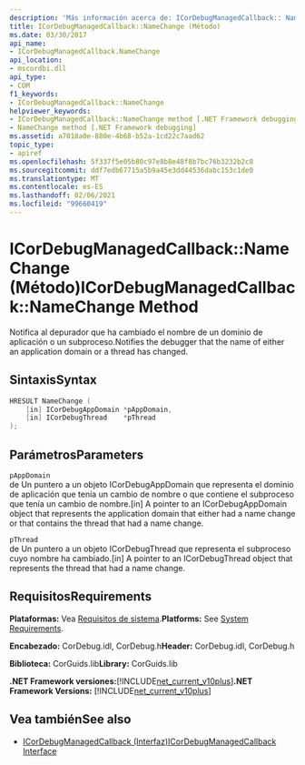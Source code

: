 ```yaml
---
description: 'Más información acerca de: ICorDebugManagedCallback:: NameChange ((método)'
title: ICorDebugManagedCallback::NameChange (Método)
ms.date: 03/30/2017
api_name:
- ICorDebugManagedCallback.NameChange
api_location:
- mscordbi.dll
api_type:
- COM
f1_keywords:
- ICorDebugManagedCallback::NameChange
helpviewer_keywords:
- ICorDebugManagedCallback::NameChange method [.NET Framework debugging]
- NameChange method [.NET Framework debugging]
ms.assetid: a7018a0e-880e-4b68-b52a-1cd22c7aad62
topic_type:
- apiref
ms.openlocfilehash: 5f337f5e05b80c97e8b8e48f8b7bc76b3232b2c8
ms.sourcegitcommit: ddf7edb67715a5b9a45e3dd44536dabc153c1de0
ms.translationtype: MT
ms.contentlocale: es-ES
ms.lasthandoff: 02/06/2021
ms.locfileid: "99660419"
---
```

# <a name="icordebugmanagedcallbacknamechange-method"></a><span data-ttu-id="df422-103">ICorDebugManagedCallback::NameChange (Método)</span><span class="sxs-lookup"><span data-stu-id="df422-103">ICorDebugManagedCallback::NameChange Method</span></span>

<span data-ttu-id="df422-104">Notifica al depurador que ha cambiado el nombre de un dominio de aplicación o un subproceso.</span><span class="sxs-lookup"><span data-stu-id="df422-104">Notifies the debugger that the name of either an application domain or a thread has changed.</span></span>  
  
## <a name="syntax"></a><span data-ttu-id="df422-105">Sintaxis</span><span class="sxs-lookup"><span data-stu-id="df422-105">Syntax</span></span>  
  
```cpp  
HRESULT NameChange (  
    [in] ICorDebugAppDomain *pAppDomain,  
    [in] ICorDebugThread    *pThread  
);  
```  
  
## <a name="parameters"></a><span data-ttu-id="df422-106">Parámetros</span><span class="sxs-lookup"><span data-stu-id="df422-106">Parameters</span></span>  

 `pAppDomain`  
 <span data-ttu-id="df422-107">de Un puntero a un objeto ICorDebugAppDomain que representa el dominio de aplicación que tenía un cambio de nombre o que contiene el subproceso que tenía un cambio de nombre.</span><span class="sxs-lookup"><span data-stu-id="df422-107">[in] A pointer to an ICorDebugAppDomain object that represents the application domain that either had a name change or that contains the thread that had a name change.</span></span>  
  
 `pThread`  
 <span data-ttu-id="df422-108">de Un puntero a un objeto ICorDebugThread que representa el subproceso cuyo nombre ha cambiado.</span><span class="sxs-lookup"><span data-stu-id="df422-108">[in] A pointer to an ICorDebugThread object that represents the thread that had a name change.</span></span>  
  
## <a name="requirements"></a><span data-ttu-id="df422-109">Requisitos</span><span class="sxs-lookup"><span data-stu-id="df422-109">Requirements</span></span>  

 <span data-ttu-id="df422-110">**Plataformas:** Vea [Requisitos de sistema](../../get-started/system-requirements.md).</span><span class="sxs-lookup"><span data-stu-id="df422-110">**Platforms:** See [System Requirements](../../get-started/system-requirements.md).</span></span>  
  
 <span data-ttu-id="df422-111">**Encabezado:** CorDebug.idl, CorDebug.h</span><span class="sxs-lookup"><span data-stu-id="df422-111">**Header:** CorDebug.idl, CorDebug.h</span></span>  
  
 <span data-ttu-id="df422-112">**Biblioteca:** CorGuids.lib</span><span class="sxs-lookup"><span data-stu-id="df422-112">**Library:** CorGuids.lib</span></span>  
  
 <span data-ttu-id="df422-113">**.NET Framework versiones:**[!INCLUDE[net_current_v10plus](../../../../includes/net-current-v10plus-md.md)]</span><span class="sxs-lookup"><span data-stu-id="df422-113">**.NET Framework Versions:** [!INCLUDE[net_current_v10plus](../../../../includes/net-current-v10plus-md.md)]</span></span>  
  
## <a name="see-also"></a><span data-ttu-id="df422-114">Vea también</span><span class="sxs-lookup"><span data-stu-id="df422-114">See also</span></span>

- [<span data-ttu-id="df422-115">ICorDebugManagedCallback (Interfaz)</span><span class="sxs-lookup"><span data-stu-id="df422-115">ICorDebugManagedCallback Interface</span></span>](icordebugmanagedcallback-interface.md)
